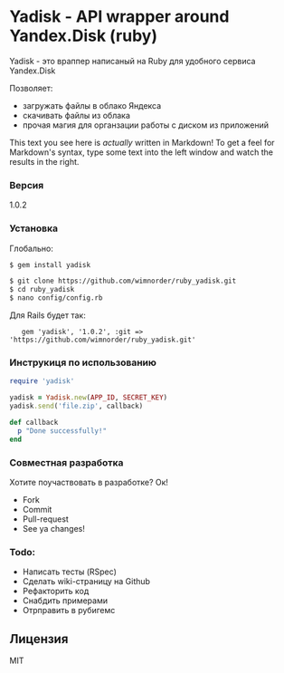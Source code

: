 # Yadisk - API wrapper around Yandex.Disk (ruby)

Yadisk - это враппер написаный на Ruby для удобного сервиса Yandex.Disk

Позволяет: 
  - загружать файлы в облако Яндекса
  - скачивать файлы из облака
  - прочая магия для органзации работы с диском из приложений

This text you see here is *actually* written in Markdown! To get a feel for Markdown's syntax, type some text into the left window and watch the results in the right.

### Версия
1.0.2

### Установка

Глобально:

```sh
$ gem install yadisk
```

```sh
$ git clone https://github.com/wimnorder/ruby_yadisk.git
$ cd ruby_yadisk
$ nano config/config.rb
```

Для Rails будет так:

```Gemfile
   gem 'yadisk', '1.0.2', :git => 'https://github.com/wimnorder/ruby_yadisk.git'
```

### Инструкиця по использованию

```ruby
require 'yadisk'

yadisk = Yadisk.new(APP_ID, SECRET_KEY)
yadisk.send('file.zip', callback)

def callback
  p "Done successfully!"
end
```

### Совместная разработка

Хотите поучаствовать в разработке? Ок!

* Fork
* Commit
* Pull-request
* See ya changes!

### Todo:

 - Написать тесты (RSpec)
 - Сделать wiki-страницу на Github 
 - Рефакторить код
 - Снабдить примерами
 - Отрправить в рубигемс

Лицензия
----
MIT